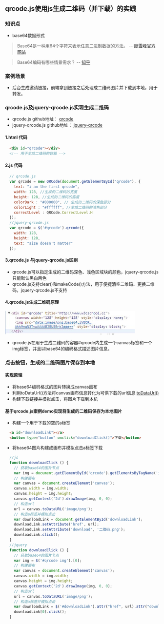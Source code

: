 
## qrcode.js使用js生成二维码（并下载）的实践

### 知识点

 - base64数据形式

 > Base64是一种用64个字符来表示任意二进制数据的方法。 -- [ 廖雪峰官方网站 ](https://www.liaoxuefeng.com/wiki/001374738125095c955c1e6d8bb493182103fac9270762a000/001399413803339f4bbda5c01fc479cbea98b1387390748000)

 > Base64编码有哪些情景需求？ -- [ 知乎 ](https://www.zhihu.com/question/36306744/answer/71626823)


### 案例场景

 - 后台生成邀请链接，前端拿到链接之后处理成二维码图片并下载到本地，用于转发。

### qrcode.js及jquery-qrcode.js实现生成二维码

 - qrcode.js github地址： [ qrcode ](https://github.com/davidshimjs/qrcodejs)
 - jquery-qrcode.js github地址： [ jquery-qrcode](https://github.com/jeromeetienne/jquery-qrcode)

#### 1.html 代码

```html
  <div id="qrcode"></div>
  <!-- 用于生成二维码的容器 -->
```

#### 2.js 代码
```javascript
  // qrcode.js
  var qrcode = new QRCode(document.getElementById("qrcode"), {
    text: "i am the first qrcode",
    width: 128, //生成的二维码的宽度
    height: 128, //生成的二维码的高度
    colorDark : "#000000", // 生成的二维码的深色部分
    colorLight : "#ffffff", //生成二维码的浅色部分
    correctLevel : QRCode.CorrectLevel.H
  });
  //jquery-qrcode.js
  var qrcode = $('#qrcode').qrcode({
    width: 128,
    height: 128,
    text: "size doesn't matter"
  });
```

#### 3.qrcode.js 与jquery-qrcode.js区别

 - qrcode.js可以指定生成的二维码深色、浅色区域块的颜色，jquery-qrcode.js只能默认黑白两色
 - qrcode.js支持clear()和makeCode()方法，用于便捷清空二维码、更换二维码，jquery-qrcode.js不支持

#### 4.qrcode.js生成二维码原理

![示意图](./img-1.jpg)

 - qrcode.js在用于生成二维码的容器#qrcode内生成一个canvas标签和一个img标签，并且以base64的编码格式描述图片信息。

### 点击按钮，生成的二维码图片保存到本地

#### 实现原理

 - 将base64编码格式的图片转换成canvas画布
 - 利用toDataUrl()方法将canvas画布信息转化为可供下载的url信息 [ toDataUrl() ](https://developer.mozilla.org/zh-CN/docs/Web/API/HTMLCanvasElement/toDataURL)
 - 构建下载链接并模拟点击，将图片下载到本机

#### 基于qrcode.js案例demo实现将生成的二维码保存为本地图片

 - 构建一个用于下载的空的a标签

```html
  <a id="downloadLink"></a>
  <button type="button" onclick="downloadClick()">下载</button>
```

 - 将base64图片构建成画布并模拟点击a标签下载

```javascript
  //js
  function downloadClick () {
    // 获取base64的图片节点
    var img = document.getElementById('qrcode').getElementsByTagName('img')[0];
    // 构建画布
    var canvas = document.createElement('canvas');
    canvas.width = img.width;
    canvas.height = img.height;
    canvas.getContext('2d').drawImage(img, 0, 0);
    // 构造url
    url = canvas.toDataURL('image/png');
    // 构造a标签并模拟点击
    var downloadLink = document.getElementById('downloadLink');
    downloadLink.setAttribute('href', url);
    downloadLink.setAttribute('download', '二维码.png');
    downloadLink.click();
  }
  //jquery
  function downloadClick () {
    // 获取base64的图片节点
    var img = $('#qrcode img').[0];
    // 构建画布
    var canvas = document.createElement('canvas');
    canvas.width = img.width;
    canvas.height = img.height;
    canvas.getContext('2d').drawImage(img, 0, 0);
    // 构造url
    url = canvas.toDataURL('image/png');
    // 构造a标签并模拟点击
    var downloadLink = $('#downloadLink').attr("href", url).attr("download", "二维码.png");
    downloadLink[0].click();
  }
```


